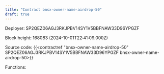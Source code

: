 ```yaml
---
title: "Contract bnsx-owner-name-airdrop-50"
draft: true
---
```

Deployer: SP2QEZ06AGJ3RKJPBV14SY1V5BBFNAW33D96YPGZF


 



Block height: 168083 (2024-10-01T22:41:09.000Z)

Source code: {{<contractref "bnsx-owner-name-airdrop-50" SP2QEZ06AGJ3RKJPBV14SY1V5BBFNAW33D96YPGZF bnsx-owner-name-airdrop-50>}}

Functions:


